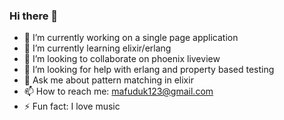 ### Hi there 👋

- 🔭 I’m currently working on a single page application
- 🌱 I’m currently learning elixir/erlang
- 👯 I’m looking to collaborate on phoenix liveview
- 🤔 I’m looking for help with erlang and property based testing
- 💬 Ask me about pattern matching in elixir
- 📫 How to reach me: mafuduk123@gmail.com
- ⚡ Fun fact: I love music
